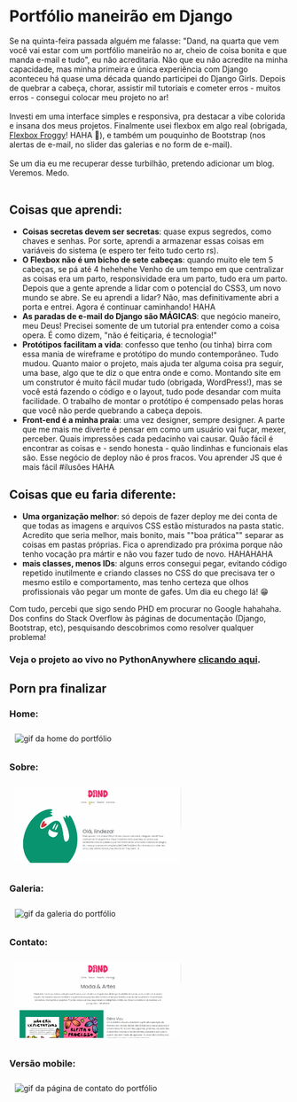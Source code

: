 # Portfólio maneirão em Django

Se na quinta-feira passada alguém me falasse: "Dand, na quarta que vem você vai estar com um portfólio maneirão no ar, 
cheio de coisa bonita e que manda e-mail e tudo", eu não acreditaria. Não que eu não acredite na minha capacidade, mas 
minha primeira e única experiência com Django aconteceu há quase uma década quando participei do Django Girls. Depois
de quebrar a cabeça, chorar, assistir mil tutoriais e cometer erros - muitos erros - consegui colocar meu projeto no ar! 
<br><br>
Investi em uma interface simples e responsiva, pra destacar a vibe colorida e insana dos meus projetos. Finalmente usei
flexbox em algo real (obrigada, [Flexbox Froggy](https://flexboxfroggy.com/)! HAHA :green_heart:), e também um pouquinho
de Bootstrap (nos alertas de e-mail, no slider das galerias e no form de e-mail). 
<br><br>
Se um dia eu me recuperar desse turbilhão, pretendo adicionar um blog. Veremos. Medo. <br><br>
## Coisas que aprendi:
- **Coisas secretas devem ser secretas**: quase expus segredos, como chaves e senhas. Por sorte, aprendi a
  armazenar essas coisas em variáveis do sistema (e espero ter feito tudo certo rs).
- **O Flexbox não é um bicho de sete cabeças**: quando muito ele tem 5 cabeças, se pá até 4 hehehehe Venho de um tempo em
  que centralizar as coisas era um parto, responsividade era um parto, tudo era um parto. Depois que a gente aprende a lidar
  com o potencial do CSS3, um novo mundo se abre. Se eu aprendi a lidar? Não, mas definitivamente abri a porta e entrei. Agora
  é continuar caminhando! HAHA
- **As paradas de e-mail do Django são MÁGICAS**: que negócio maneiro, meu Deus! Precisei somente de um tutorial pra entender
  como a coisa opera. É como dizem, "não é feitiçaria, é tecnologia!"
- **Protótipos facilitam a vida**: confesso que tenho (ou tinha) birra com essa mania de wireframe e protótipo do mundo
  contemporâneo. Tudo mudou. Quanto maior o projeto, mais ajuda ter alguma coisa pra seguir, uma base, algo que te diz o que
  entra onde e como. Montando site em um construtor é muito fácil mudar tudo (obrigada, WordPress!), mas se você está fazendo
  o código e o layout, tudo pode desandar com muita facilidade. O trabalho de montar o protótipo é compensado pelas horas que
  você não perde quebrando a cabeça depois.
- **Front-end é a minha praia**: uma vez designer, sempre designer. A parte que me mais me diverte é pensar em como um usuário vai
  fuçar, mexer, perceber. Quais impressões cada pedacinho vai causar. Quão fácil é encontrar as coisas e - sendo honesta - quão lindinhas
  e funcionais elas são. Esse negócio de deploy não é pros fracos. Vou aprender JS que é mais fácil #ilusões HAHA

## Coisas que eu faria diferente:
- **Uma organização melhor**: só depois de fazer deploy me dei conta de que todas as imagens e arquivos CSS estão misturados na pasta static.
  Acredito que seria melhor, mais bonito, mais ""boa prática"" separar as coisas em pastas próprias. Fica o aprendizado pra próxima porque não
  tenho vocação pra mártir e não vou fazer tudo de novo. HAHAHAHA
- **mais classes, menos IDs**: alguns erros consegui pegar, evitando código repetido inutilmente e criando classes no CSS do que precisava ter
  o mesmo estilo e comportamento, mas tenho certeza que olhos profissionais vão pegar um monte de gafes. Um dia eu chego lá! :grin:

Com tudo, percebi que sigo sendo PHD em procurar no Google hahahaha. Dos confins do Stack Overflow às páginas de documentação (Django, Bootstrap, etc),
pesquisando descobrimos como resolver qualquer problema! 

### Veja o projeto ao vivo no PythonAnywhere [clicando aqui](https://dandbayer.pythonanywhere.com/).

## Porn pra finalizar
### Home:
<img
  src="/site-gifs/home.gif"
  alt="gif da home do portfólio"
  style="display: inline-block;  padding: 10px; max-width: 300px">

### Sobre:
<img
  src="/site-gifs/sobre.gif"
  alt="gif do sobre do portfólio"
  style="display: inline-block;  padding: 10px; max-width: 300px">
  
### Galeria:
<img
  src="/site-gifs/galeria.gif"
  alt="gif da galeria do portfólio"
  style="display: inline-block;  padding: 10px; max-width: 300px">

### Contato:
<img
  src="/site-gifs/contato.gif"
  alt="gif da página de contato do portfólio"
  style="display: inline-block;  padding: 10px; max-width: 300px">

### Versão mobile:
<img
  src="/site-gifs/responsivo.gif"
  alt="gif da página de contato do portfólio"
  style="display: inline-block;  padding: 10px; width: 300px">


